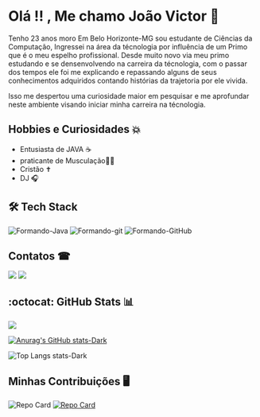 
# Olá !! , Me chamo João Victor 👋

Tenho 23 anos moro Em Belo Horizonte-MG sou estudante de Ciências da Computação, Ingressei na área da técnologia por influência de um Primo que é o meu espelho profissional. Desde muito novo via meu primo estudando e se densenvolvendo na carreira da técnologia, com o passar dos tempos ele foi me explicando e repassando alguns de seus conhecimentos adquiridos contando histórias da trajetoria por ele vivida.

Isso me despertou uma curiosidade maior em pesquisar e me aprofundar neste ambiente visando iniciar minha carreira na técnologia. 

## Hobbies e Curiosidades 💥

- Entusiasta de JAVA ☕  
- praticante de Musculação🏋️‍♀️ 
- Cristão ✝
- DJ 🎧

## 🛠 Tech Stack

<img align="center" alt="Formando-Java"  src="https://img.shields.io/badge/java-%23ED8B00.svg?style=for-the-badge&logo=openjdk&logoColor=white">
<img align="center" alt="Formando-git"  src="https://img.shields.io/badge/GIT-E44C30?style=for-the-badge&logo=git&logoColor=white">
<img align="center" alt="Formando-GitHub"  src="https://img.shields.io/badge/github-%23121011.svg?style=for-the-badge&logo=github&logoColor=white">



## Contatos ☎
 <a href="joaovictor.conceicao36@gmail.com" alt="Gmail">
  <img src="https://img.shields.io/badge/Gmail-D14836?style=for-the-badge&logo=gmail&logoColor=white" /></a>

  <a href="https://www.linkedin.com/in/joaovictor36/" alt="Linkedin">
  <img src="https://img.shields.io/badge/LinkedIn-0077B5?style=for-the-badge&logo=linkedin&logoColor=white" /></a>

## :octocat: GitHub Stats 📊
<a href="https://hits.seeyoufarm.com"><img src="https://hits.seeyoufarm.com/api/count/incr/badge.svg?url=https%3A%2F%2Fgithub.com%2FJoao-V36&count_bg=%23050000&title_bg=%23E10808&icon=github.svg&icon_color=%23000000&title=Visitas&edge_flat=true"/></a>

[![Anurag's GitHub stats-Dark](https://github-readme-stats.vercel.app/api?username=Joao-V36&theme=dark#gh-dark-mode-only)](https://github.com/anuraghazra/github-readme-stats)

 ![Top Langs stats-Dark](https://github-readme-stats.vercel.app/api/top-langs/?username=Joao-V36&layout=compact&theme=dark#gh-dark-mode-only)

 ## Minhas Contribuições 🖥

![Repo Card](https://github-readme-stats.vercel.app/api/pin/?username=Joao-V36&repo=TecTreinamentos&bg_color=000&border_color=30A3DC&show_icons=true&icon_color=30A3DC&title_color=E94D5F&text_color=FFF)
[![Repo Card](https://github-readme-stats.vercel.app/api/pin/?username=Joao-V36&repo=dio-lab-open-source&bg_color=000&border_color=30A3DC&show_icons=true&icon_color=30A3DC&title_color=E94D5F&text_color=FFF)](https://github.com/Joao-V36/dio-lab-open-source.git)

